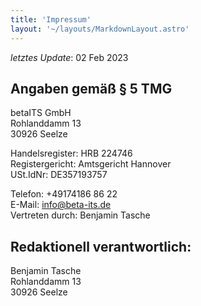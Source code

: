```yaml
---
title: 'Impressum'
layout: '~/layouts/MarkdownLayout.astro'
---
```


_letztes Update_: 02 Feb 2023

## Angaben gemäß § 5 TMG

betaITS GmbH <br>
Rohlanddamm 13 <br>
30926 Seelze <br>

Handelsregister: HRB 224746 <br>
Registergericht: Amtsgericht Hannover <br>
USt.IdNr: DE357193757

Telefon: +49174186 86 22 <br>
E-Mail: [info@beta-its.de](mailto:info+impressum@beta-its.de) <br>
Vertreten durch: Benjamin Tasche

## Redaktionell verantwortlich:

Benjamin Tasche <br>
Rohlanddamm 13 <br>
30926 Seelze
